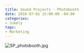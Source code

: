 ```yaml
---
title: Sound Projects - Photobooth
date: 2016-07-01 15:00:00 -04:00
categories:
- Jukely
tags:
- Marketing
---
```


![SP_photobooth.jpg](/uploads/SP_photobooth.jpg)